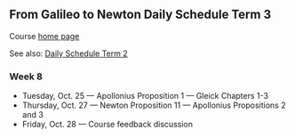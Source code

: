 ## From Galileo to Newton Daily Schedule Term 3

Course [home page](./)

See also: [Daily Schedule Term 2](./daily_schedule_term_2.html)

### Week 8

* Tuesday, Oct. 25 &mdash; Apollonius Proposition 1 &mdash; Gleick Chapters 1-3
* Thursday, Oct. 27 &mdash; Newton Proposition 11 &mdash; Apollonius Propositions 2 and 3
* Friday, Oct. 28 &mdash; Course feedback discussion
